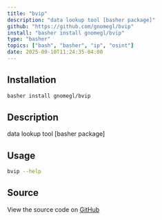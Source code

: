 ```yaml
---
title: "bvip"
description: "data lookup tool [basher package]"
github: "https://github.com/gnomegl/bvip"
install: "basher install gnomegl/bvip"
type: "basher"
topics: ["bash", "basher", "ip", "osint"]
date: 2025-09-10T11:24:35-04:00
---
```


## Installation

```bash
basher install gnomegl/bvip
```

## Description

data lookup tool [basher package]

## Usage

```bash
bvip --help
```

## Source

View the source code on [GitHub](https://github.com/gnomegl/bvip)
